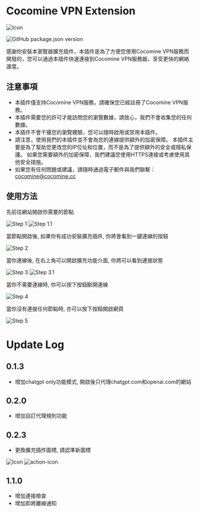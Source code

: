 Cocomine VPN Extension 
===
![Icon](public/icon-192.png)

![GitHub package.json version](https://img.shields.io/github/package-json/v/cocomine/chrome-vpn)

感謝你安裝本瀏覽器擴充插件，本插件是為了方便您使用Cocomine VPN服務而開發的，您可以通過本插件快速連接到Cocomine VPN服務器，享受更快的網絡速度。

注意事項
---
+ 本插件僅支持Cocomine VPN服務，請確保您已經註冊了Cocomine VPN服務。
+ 本插件需要您的許可才能訪問您的瀏覽數據，請放心，我們不會收集您的任何數據。
+ 本插件不會干擾您的瀏覽體驗，您可以隨時啟用或禁用本插件。
+ 請注意，使用我們的本插件並不會為您的連線提供額外的加密保障。 本插件主要是為了幫助您更改您的IP位址和位置，而不是為了提供額外的安全或隱私保護。 如果您需要額外的加密保障，我們建議您使用HTTPS連接或考慮使用其他安全措施。
+ 如果您有任何問題或建議，請隨時通過電子郵件與我們聯繫：[cocomine@cocomine.cc](mailto:cocomine@cocomine.cc)

使用方法
---
先前往網站開啟你需要的節點

![Step 1](/doc/step1.png)
![Step 1.1](/doc/step1.1.png)

當節點開啟後, 如果你有成功安裝擴充插件, 你將會看到一鍵連線的按鈕

![Step 2](/doc/step2.png)

當你連線後, 在右上角可以開啟擴充功能介面, 你將可以看到連接狀態

![Step 3](/doc/step3.png)
![Step 3.1](/doc/step3.1.png)

當你不需要連線時, 你可以按下按鈕斷開連線

![Step 4](/doc/step4.png)

當你沒有連接任何節點時, 亦可以按下按鈕開啟網頁

![Step 5](/doc/step5.png)

Update Log
===

0.1.3
---
+ 增加chatgpt only功能模式, 開啟後只代理chatgpt.com和openai.com的網站

0.2.0
---
+ 增加自訂代理規則功能

0.2.3
---
+ 更換擴充插件圖標, 請認準新圖標

![Icon](public/icon-192.png)
![action-icon](public/action-icon.png)

1.1.0
---
+ 增加連接檢查
+ 增加即將離線通知